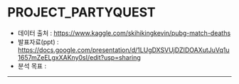 # PROJECT_PARTYQUEST
- 데이터 출처 : https://www.kaggle.com/skihikingkevin/pubg-match-deaths
- 발표자료(ppt) : https://docs.google.com/presentation/d/1LUgDXSVUjDZIDOAXutJuVq1u1657mZeELgxXAKny0sI/edit?usp=sharing
- 분석 목표 : 
---
